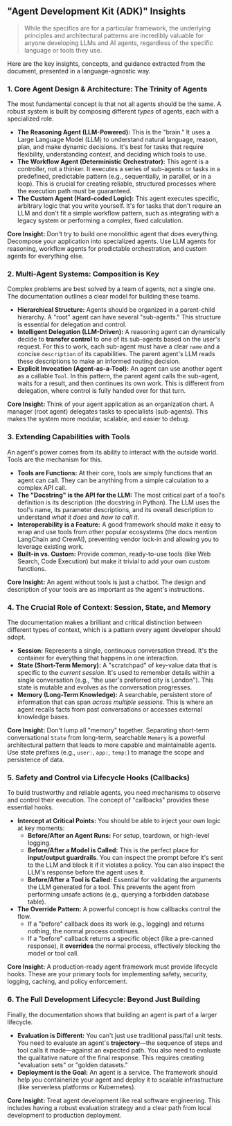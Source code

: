 ## "Agent Development Kit (ADK)" Insights

> While the specifics are for a particular framework, the underlying principles and architectural patterns are incredibly valuable for anyone developing LLMs and AI agents, regardless of the specific language or tools they use.

Here are the key insights, concepts, and guidance extracted from the document, presented in a language-agnostic way.

### 1. Core Agent Design & Architecture: The Trinity of Agents

The most fundamental concept is that not all agents should be the same. A robust system is built by composing different *types* of agents, each with a specialized role.

*   **The Reasoning Agent (LLM-Powered):** This is the "brain." It uses a Large Language Model (LLM) to understand natural language, reason, plan, and make dynamic decisions. It's best for tasks that require flexibility, understanding context, and deciding which tools to use.
*   **The Workflow Agent (Deterministic Orchestrator):** This agent is a controller, not a thinker. It executes a series of sub-agents or tasks in a predefined, predictable pattern (e.g., sequentially, in parallel, or in a loop). This is crucial for creating reliable, structured processes where the execution path must be guaranteed.
*   **The Custom Agent (Hard-coded Logic):** This agent executes specific, arbitrary logic that you write yourself. It's for tasks that don't require an LLM and don't fit a simple workflow pattern, such as integrating with a legacy system or performing a complex, fixed calculation.

**Core Insight:** Don't try to build one monolithic agent that does everything. Decompose your application into specialized agents. Use LLM agents for reasoning, workflow agents for predictable orchestration, and custom agents for everything else.

### 2. Multi-Agent Systems: Composition is Key

Complex problems are best solved by a team of agents, not a single one. The documentation outlines a clear model for building these teams.

*   **Hierarchical Structure:** Agents should be organized in a parent-child hierarchy. A "root" agent can have several "sub-agents." This structure is essential for delegation and control.
*   **Intelligent Delegation (LLM-Driven):** A reasoning agent can dynamically decide to **transfer control** to one of its sub-agents based on the user's request. For this to work, each sub-agent must have a clear `name` and a concise `description` of its capabilities. The parent agent's LLM reads these descriptions to make an informed routing decision.
*   **Explicit Invocation (Agent-as-a-Tool):** An agent can use another agent as a callable `Tool`. In this pattern, the parent agent calls the sub-agent, waits for a result, and then continues its own work. This is different from delegation, where control is fully handed over for that turn.

**Core Insight:** Think of your agent application as an organization chart. A manager (root agent) delegates tasks to specialists (sub-agents). This makes the system more modular, scalable, and easier to debug.

### 3. Extending Capabilities with Tools

An agent's power comes from its ability to interact with the outside world. Tools are the mechanism for this.

*   **Tools are Functions:** At their core, tools are simply functions that an agent can call. They can be anything from a simple calculation to a complex API call.
*   **The "Docstring" is the API for the LLM:** The most critical part of a tool's definition is its description (the docstring in Python). The LLM uses the tool's name, its parameter descriptions, and its overall description to understand *what it does* and *how to call it*.
*   **Interoperability is a Feature:** A good framework should make it easy to wrap and use tools from other popular ecosystems (the docs mention LangChain and CrewAI), preventing vendor lock-in and allowing you to leverage existing work.
*   **Built-in vs. Custom:** Provide common, ready-to-use tools (like Web Search, Code Execution) but make it trivial to add your own custom functions.

**Core Insight:** An agent without tools is just a chatbot. The design and description of your tools are as important as the agent's instructions.

### 4. The Crucial Role of Context: Session, State, and Memory

The documentation makes a brilliant and critical distinction between different types of context, which is a pattern every agent developer should adopt.

*   **Session:** Represents a single, continuous conversation thread. It's the container for everything that happens in one interaction.
*   **State (Short-Term Memory):** A "scratchpad" of key-value data that is specific to the *current session*. It's used to remember details within a single conversation (e.g., "the user's preferred city is London"). This state is mutable and evolves as the conversation progresses.
*   **Memory (Long-Term Knowledge):** A searchable, persistent store of information that can span *across multiple sessions*. This is where an agent recalls facts from past conversations or accesses external knowledge bases.

**Core Insight:** Don't lump all "memory" together. Separating short-term conversational `State` from long-term, searchable `Memory` is a powerful architectural pattern that leads to more capable and maintainable agents. Use state prefixes (e.g., `user:`, `app:`, `temp:`) to manage the scope and persistence of data.

### 5. Safety and Control via Lifecycle Hooks (Callbacks)

To build trustworthy and reliable agents, you need mechanisms to observe and control their execution. The concept of "callbacks" provides these essential hooks.

*   **Intercept at Critical Points:** You should be able to inject your own logic at key moments:
    *   **Before/After an Agent Runs:** For setup, teardown, or high-level logging.
    *   **Before/After a Model is Called:** This is the perfect place for **input/output guardrails**. You can inspect the prompt before it's sent to the LLM and block it if it violates a policy. You can also inspect the LLM's response before the agent uses it.
    *   **Before/After a Tool is Called:** Essential for validating the arguments the LLM generated for a tool. This prevents the agent from performing unsafe actions (e.g., querying a forbidden database table).
*   **The Override Pattern:** A powerful concept is how callbacks control the flow.
    *   If a "before" callback does its work (e.g., logging) and returns nothing, the normal process continues.
    *   If a "before" callback returns a specific object (like a pre-canned response), it **overrides** the normal process, effectively blocking the model or tool call.

**Core Insight:** A production-ready agent framework must provide lifecycle hooks. These are your primary tools for implementing safety, security, logging, caching, and policy enforcement.

### 6. The Full Development Lifecycle: Beyond Just Building

Finally, the documentation shows that building an agent is part of a larger lifecycle.

*   **Evaluation is Different:** You can't just use traditional pass/fail unit tests. You need to evaluate an agent's **trajectory**—the sequence of steps and tool calls it made—against an expected path. You also need to evaluate the qualitative nature of the final response. This requires creating "evaluation sets" or "golden datasets."
*   **Deployment is the Goal:** An agent is a service. The framework should help you containerize your agent and deploy it to scalable infrastructure (like serverless platforms or Kubernetes).

**Core Insight:** Treat agent development like real software engineering. This includes having a robust evaluation strategy and a clear path from local development to production deployment.